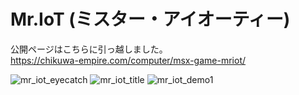 # Mr.IoT (ミスター・アイオーティー)

公開ページはこちらに引っ越しました。
<br>
https://chikuwa-empire.com/computer/msx-game-mriot/
<br>

![mr_iot_eyecatch](https://chikuwa-empire.com/wp-content/uploads/2023/08/mr_iot_eyecatch.png)
![mr_iot_title](https://chikuwa-empire.com/wp-content/uploads/2023/08/mr_iot_title.png)
![mr_iot_demo1](https://chikuwa-empire.com/wp-content/uploads/2023/08/mr_iot_demo1.png)
